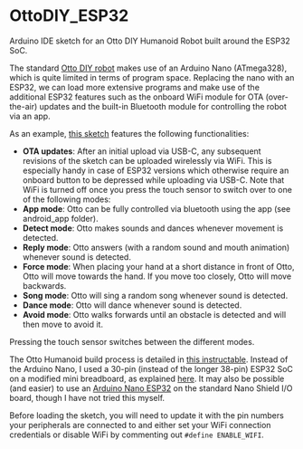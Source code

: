 # OttoDIY_ESP32
Arduino IDE sketch for an Otto DIY Humanoid Robot built around the ESP32 SoC.

The standard [Otto DIY robot](https://www.ottodiy.com/) makes use of an Arduino Nano (ATmega328), which is quite limited in terms of program space.
Replacing the nano with an ESP32, we can load more extensive programs and make use of the additional ESP32 features such as the onboard WiFi module for OTA (over-the-air) updates and the built-in Bluetooth module for controlling the robot via an app.

As an example, [this sketch](./blob/main/OttoDIY_ESP32.ino) features the following functionalities:
* **OTA updates**: After an initial upload via USB-C, any subsequent revisions of the sketch can be uploaded wirelessly via WiFi. This is especially handy in case of ESP32 versions which otherwise require an onboard button to be depressed while uploading via USB-C. Note that WiFi is turned off once you press the touch sensor to switch over to one of the following modes:
* **App mode**: Otto can be fully controlled via bluetooth using the app (see android_app folder).
* **Detect mode**: Otto makes sounds and dances whenever movement is detected.
* **Reply mode**: Otto answers (with a random sound and mouth animation) whenever sound is detected.
* **Force mode**: When placing your hand at a short distance in front of Otto, Otto will move towards the hand. If you move too closely, Otto will move backwards.
* **Song mode**: Otto will sing a random song whenever sound is detected.
* **Dance mode**: Otto will dance whenever sound is detected.
* **Avoid mode**: Otto walks forwards until an obstacle is detected and will then move to avoid it.

Pressing the touch sensor switches between the different modes.

The Otto Humanoid build process is detailed in [this instructable](https://www.instructables.com/Otto-DIY-Humanoid-Robot/).
Instead of the Arduino Nano, I used a 30-pin (instead of the longer 38-pin) ESP32 SoC on a modified mini breadboard, as explained [here](https://www.pangodream.es/breadboard-adapter-for-esp32-dev-board).
It may also be possible (and easier) to use an [Arduino Nano ESP32](https://store.arduino.cc/products/nano-esp32) on the standard Nano Shield I/O board, though I have not tried this myself.

Before loading the sketch, you will need to update it with the pin numbers your peripherals are connected to and either set your WiFi connection credentials or disable WiFi by commenting out `#define ENABLE_WIFI`.
